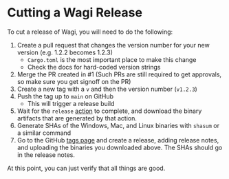 # Cutting a Wagi Release

To cut a release of Wagi, you will need to do the following:

1. Create a pull request that changes the version number for your new version (e.g. 1.2.2 becomes 1.2.3)
    - `Cargo.toml` is the most important place to make this change
    - Check the docs for hard-coded version strings
2. Merge the PR created in #1 (Such PRs are still required to get approvals, so make sure you get signoff on the PR)
3. Create a new tag with a `v` and then the version number (`v1.2.3`)
4. Push the tag up to `main` on GitHub
    - This will trigger a release build
5. Wait for the `release` [action](https://github.com/deislabs/wagi/actions/workflows/release.yaml) to complete, and download the binary artifacts that are generated by that action.
6. Generate SHAs of the Windows, Mac, and Linux binaries with `shasum` or a similar command
7. Go to the GitHub [tags page](https://github.com/deislabs/wagi/releases) and create a release, adding release notes, and uploading the binaries you downloaded above. The SHAs should go in the release notes.


At this point, you can just verify that all things are good.
